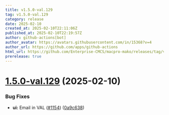 ```yaml
---
title: v1.5.0-val.129
tag: v1.5.0-val.129
category: release
date: 2025-02-10
created_at: 2025-02-10T22:11:06Z
published_at: 2025-02-10T22:19:57Z
author: github-actions[bot]
author_avatar: https://avatars.githubusercontent.com/in/15368?v=4
author_url: https://github.com/apps/github-actions
html_url: https://github.com/Enterprise-CMCS/macpro-mako/releases/tag/v1.5.0-val.129
prerelease: true
---
```


# [1.5.0-val.129](https://github.com/Enterprise-CMCS/macpro-mako/compare/v1.5.0-val.128...v1.5.0-val.129) (2025-02-10)


### Bug Fixes

* **ui:** Email in VAL ([#1154](https://github.com/Enterprise-CMCS/macpro-mako/issues/1154)) ([0a9c638](https://github.com/Enterprise-CMCS/macpro-mako/commit/0a9c638c1381c3a8c78498ced128435844efa029))




